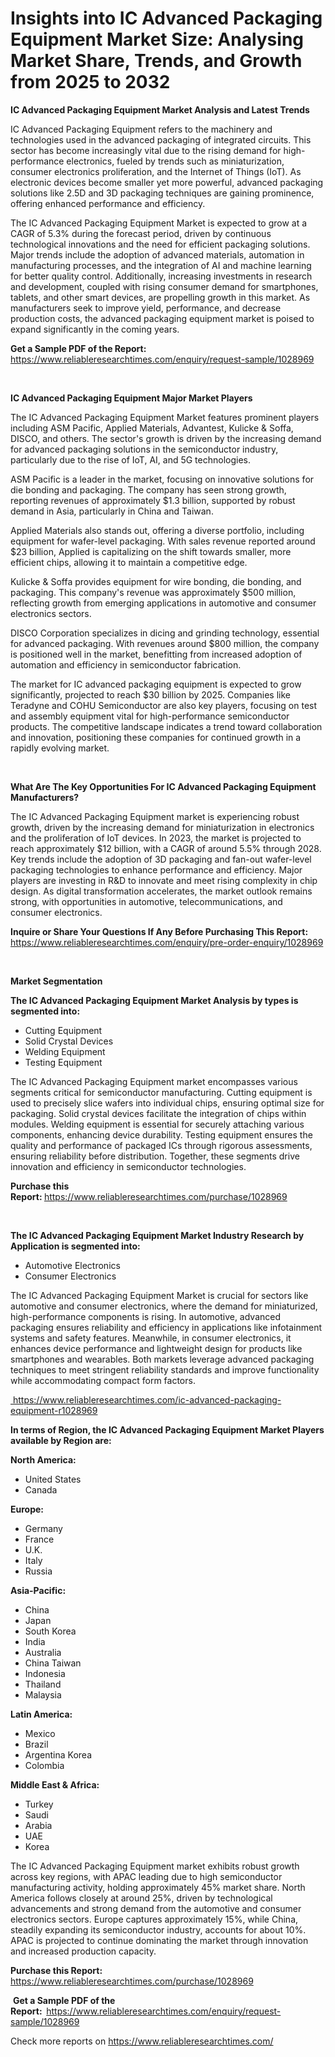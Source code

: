 <p><h1>Insights into IC Advanced Packaging Equipment Market Size: Analysing Market Share, Trends, and Growth from 2025 to 2032</h1></p><p><strong>IC Advanced Packaging Equipment Market Analysis and Latest Trends</strong></p>
<p><p>IC Advanced Packaging Equipment refers to the machinery and technologies used in the advanced packaging of integrated circuits. This sector has become increasingly vital due to the rising demand for high-performance electronics, fueled by trends such as miniaturization, consumer electronics proliferation, and the Internet of Things (IoT). As electronic devices become smaller yet more powerful, advanced packaging solutions like 2.5D and 3D packaging techniques are gaining prominence, offering enhanced performance and efficiency.</p><p>The IC Advanced Packaging Equipment Market is expected to grow at a CAGR of 5.3% during the forecast period, driven by continuous technological innovations and the need for efficient packaging solutions. Major trends include the adoption of advanced materials, automation in manufacturing processes, and the integration of AI and machine learning for better quality control. Additionally, increasing investments in research and development, coupled with rising consumer demand for smartphones, tablets, and other smart devices, are propelling growth in this market. As manufacturers seek to improve yield, performance, and decrease production costs, the advanced packaging equipment market is poised to expand significantly in the coming years.</p></p>
<p><strong>Get a Sample PDF of the Report:&nbsp;</strong> <a href="https://www.reliableresearchtimes.com/enquiry/request-sample/1028969?utm_campaign=2009&utm_medium=2&utm_source=Github&utm_content=ia&utm_term=21032025&utm_id=ic-advanced-packaging-equipment">https://www.reliableresearchtimes.com/enquiry/request-sample/1028969</a></p>
<p>&nbsp;</p>
<p><strong>IC Advanced Packaging Equipment Major Market Players</strong></p>
<p><p>The IC Advanced Packaging Equipment Market features prominent players including ASM Pacific, Applied Materials, Advantest, Kulicke & Soffa, DISCO, and others. The sector's growth is driven by the increasing demand for advanced packaging solutions in the semiconductor industry, particularly due to the rise of IoT, AI, and 5G technologies. </p><p>ASM Pacific is a leader in the market, focusing on innovative solutions for die bonding and packaging. The company has seen strong growth, reporting revenues of approximately $1.3 billion, supported by robust demand in Asia, particularly in China and Taiwan. </p><p>Applied Materials also stands out, offering a diverse portfolio, including equipment for wafer-level packaging. With sales revenue reported around $23 billion, Applied is capitalizing on the shift towards smaller, more efficient chips, allowing it to maintain a competitive edge.</p><p>Kulicke & Soffa provides equipment for wire bonding, die bonding, and packaging. This company's revenue was approximately $500 million, reflecting growth from emerging applications in automotive and consumer electronics sectors. </p><p>DISCO Corporation specializes in dicing and grinding technology, essential for advanced packaging. With revenues around $800 million, the company is positioned well in the market, benefitting from increased adoption of automation and efficiency in semiconductor fabrication.</p><p>The market for IC advanced packaging equipment is expected to grow significantly, projected to reach $30 billion by 2025. Companies like Teradyne and COHU Semiconductor are also key players, focusing on test and assembly equipment vital for high-performance semiconductor products. The competitive landscape indicates a trend toward collaboration and innovation, positioning these companies for continued growth in a rapidly evolving market.</p></p>
<p>&nbsp;</p>
<p><strong>What Are The Key Opportunities For IC Advanced Packaging Equipment Manufacturers?</strong></p>
<p><p>The IC Advanced Packaging Equipment market is experiencing robust growth, driven by the increasing demand for miniaturization in electronics and the proliferation of IoT devices. In 2023, the market is projected to reach approximately $12 billion, with a CAGR of around 5.5% through 2028. Key trends include the adoption of 3D packaging and fan-out wafer-level packaging technologies to enhance performance and efficiency. Major players are investing in R&D to innovate and meet rising complexity in chip design. As digital transformation accelerates, the market outlook remains strong, with opportunities in automotive, telecommunications, and consumer electronics.</p></p>
<p><strong>Inquire or Share Your Questions If Any Before Purchasing This Report:</strong> <a href="https://www.reliableresearchtimes.com/enquiry/pre-order-enquiry/1028969?utm_campaign=2009&utm_medium=2&utm_source=Github&utm_content=ia&utm_term=21032025&utm_id=ic-advanced-packaging-equipment">https://www.reliableresearchtimes.com/enquiry/pre-order-enquiry/1028969</a></p>
<p>&nbsp;</p>
<p><strong>Market Segmentation</strong></p>
<p><strong>The IC Advanced Packaging Equipment Market Analysis by types is segmented into:</strong></p>
<p><ul><li>Cutting Equipment</li><li>Solid Crystal Devices</li><li>Welding Equipment</li><li>Testing Equipment</li></ul></p>
<p><p>The IC Advanced Packaging Equipment market encompasses various segments critical for semiconductor manufacturing. Cutting equipment is used to precisely slice wafers into individual chips, ensuring optimal size for packaging. Solid crystal devices facilitate the integration of chips within modules. Welding equipment is essential for securely attaching various components, enhancing device durability. Testing equipment ensures the quality and performance of packaged ICs through rigorous assessments, ensuring reliability before distribution. Together, these segments drive innovation and efficiency in semiconductor technologies.</p></p>
<p><strong>Purchase this Report:&nbsp;</strong><a href="https://www.reliableresearchtimes.com/purchase/1028969?utm_campaign=2009&utm_medium=2&utm_source=Github&utm_content=ia&utm_term=21032025&utm_id=ic-advanced-packaging-equipment">https://www.reliableresearchtimes.com/purchase/1028969</a></p>
<p>&nbsp;</p>
<p><strong>The IC Advanced Packaging Equipment Market Industry Research by Application is segmented into:</strong></p>
<p><ul><li>Automotive Electronics</li><li>Consumer Electronics</li></ul></p>
<p><p>The IC Advanced Packaging Equipment Market is crucial for sectors like automotive and consumer electronics, where the demand for miniaturized, high-performance components is rising. In automotive, advanced packaging ensures reliability and efficiency in applications like infotainment systems and safety features. Meanwhile, in consumer electronics, it enhances device performance and lightweight design for products like smartphones and wearables. Both markets leverage advanced packaging techniques to meet stringent reliability standards and improve functionality while accommodating compact form factors.</p></p>
<p><a href="https://www.reliableresearchtimes.com/ic-advanced-packaging-equipment-r1028969?utm_campaign=2009&utm_medium=2&utm_source=Github&utm_content=ia&utm_term=21032025&utm_id=ic-advanced-packaging-equipment">&nbsp;https://www.reliableresearchtimes.com/ic-advanced-packaging-equipment-r1028969</a></p>
<p><strong>In terms of Region, the IC Advanced Packaging Equipment Market Players available by Region are:</strong></p>
<p>
    <p> <strong> North America: </strong>
        <ul>
            <li>United States</li>
            <li>Canada</li>
        </ul>
        </p> 
    <p> <strong> Europe: </strong>
        <ul>
            <li>Germany</li>
            <li>France</li>
            <li>U.K.</li>
            <li>Italy</li>
            <li>Russia</li>
        </ul>
        </p> 
    <p> <strong> Asia-Pacific: </strong>
        <ul>
            <li>China</li>
            <li>Japan</li>
            <li>South Korea</li>
            <li>India</li>
            <li>Australia</li>
            <li>China Taiwan</li>
            <li>Indonesia</li>
            <li>Thailand</li>
            <li>Malaysia</li>
        </ul>
        </p> 
    <p> <strong> Latin America: </strong>
        <ul>
            <li>Mexico</li>
            <li>Brazil</li>
            <li>Argentina Korea</li>
            <li>Colombia</li>
        </ul>
        </p> 
    <p> <strong> Middle East & Africa: </strong>
        <ul>
            <li>Turkey</li>
            <li>Saudi</li>
            <li>Arabia</li>
            <li>UAE</li>
            <li>Korea</li>
        </ul>
    </p>
    </p>
<p><p>The IC Advanced Packaging Equipment market exhibits robust growth across key regions, with APAC leading due to high semiconductor manufacturing activity, holding approximately 45% market share. North America follows closely at around 25%, driven by technological advancements and strong demand from the automotive and consumer electronics sectors. Europe captures approximately 15%, while China, steadily expanding its semiconductor industry, accounts for about 10%. APAC is projected to continue dominating the market through innovation and increased production capacity.</p></p>
<p><strong>Purchase this Report: </strong><a href="https://www.reliableresearchtimes.com/purchase/1028969?utm_campaign=2009&utm_medium=2&utm_source=Github&utm_content=ia&utm_term=21032025&utm_id=ic-advanced-packaging-equipment">https://www.reliableresearchtimes.com/purchase/1028969</a></p>
<p>&nbsp;<strong>Get a Sample PDF of the Report:&nbsp;&nbsp;</strong><a href="https://www.reliableresearchtimes.com/enquiry/request-sample/1028969?utm_campaign=2009&utm_medium=2&utm_source=Github&utm_content=ia&utm_term=21032025&utm_id=ic-advanced-packaging-equipment">https://www.reliableresearchtimes.com/enquiry/request-sample/1028969</a></p>
<p><strong></strong></p>
<p>Check more reports on <a href="https://www.reliableresearchtimes.com/?utm_campaign=2009&utm_medium=2&utm_source=Github&utm_content=ia&utm_term=21032025&utm_id=ic-advanced-packaging-equipment">https://www.reliableresearchtimes.com/</a></p>